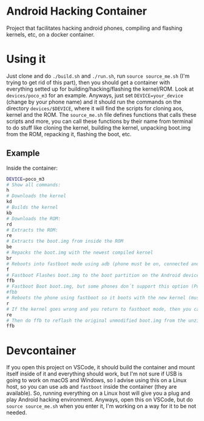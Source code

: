 # Android Hacking Container 

Project that facilitates hacking android phones, compiling and flashing kernels, etc, on a docker container.

# Using it

Just clone and do `./build.sh` and `./run.sh`, run `source source_me.sh` (I'm trying to get rid of this part), then you should get a container with everything setted up for building/hacking/flashing the kernel/ROM. Look at `devices/poco_m3` for an example. Anyways, just set `DEVICE=your_device` (change by your phone name) and it should run the commands on the directory `devices/$DEVICE`, where it will find the scripts for cloning aos, kernel and the ROM. The `source_me.sh` file defines functions that calls these scripts and more, you can call these functions by their name from terminal to do stuff like cloning the kernel, building the kernel, unpacking boot.img from the ROM, repacking it, flashing the boot, etc.

## Example

Inside the container:

```bash
DEVICE=poco_m3
# Show all commands:
h
# Downloads the kernel
kd
# Builds the kernel
kb
# Downloads the ROM:
rd
# Extracts the ROM:
re
# Extracts the boot.img from inside the ROM
be
# Repacks the boot.img with the newest compiled kernel
br
# Reboots into fastboot mode using adb (phone must be on, connected and you should have accepted adb connection from this container)
f
# Fastboot Flashes boot.img to the boot partition on the Android device
ffb
# Fastboot Boot boot.img, but some phones don´t support this option (Poco M3 does not)
#fbb
# Reboots the phone using fastboot so it boots with the new kernel (must be in fastboot mode)
r
# If the kernel goes wrong and you return to fastboot mode, then you can do re to Rom Extract again and thus overwriting everything you changed
re
# Then do ffb to reflash the original unmodified boot.img from the unzipped ROM
ffb
```

# Devcontainer

If you open this project on VSCode, it should build the container and mount itself inside of it and everything should work, but I'm not sure if USB is going to work on macOS and Windows, so I advise using this on a Linux host, so you can use `adb` and `fastboot` inside the container (they are available). So, running everything on a Linux host will give you a plug and play Android hacking environment. Anyways, open this on VSCode, but do `source source_me.sh` when you enter it, I'm working on a way for it to be not needed.
